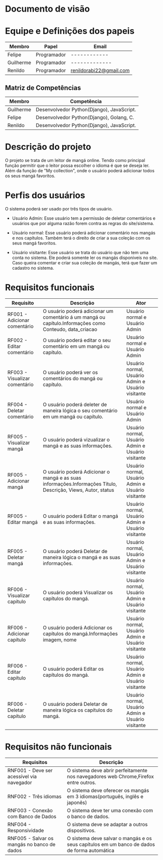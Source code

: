 # Documento de visão

# Equipe e Definições dos papeis

Membro | Papel | Email
------ | ----- | -----
Felipe | Programador | ------------
Guilherme | Programador | -------------
Renildo | Programador | renildorabi22@gmail.com

## Matriz de Competências 

Membro | Competência 
------ | -----------
Guilherme | Desenvolvedor Python(Django), JavaScript.
Felipe | Desenvolvedor Python(Django), Golang, C.
Renildo | Desenvolvedor Python(Django), JavaScript.


# Descrição do projeto

O projeto se trata de um leitor de mangá online. Tendo como principal função permitir que o leitor possa escolher
o idioma é que se deseja ler. Além da função de "My collection", onde o usuário poderá adicionar todos os seus mangá favoritos.


# Perfis dos usuários

O sistema poderá ser usado por três tipos de usuário.

* Usuário Admin: Esse usuário tem a permissão de deletar comentários e usuários que por alguma razão forem contra as regras do site/sistema.

* Usuário normal: Esse usuário poderá adicionar comentário nos mangás e nos capítulos. Também terá o direito de criar a sua coleção com os seus mangá favoritos.

* Usuário visitante: Esse usuário se trata do usuário que não tem uma conta no sistema. Ele poderá somente ler os mangás disponiveis no site. Caso queira comentar e criar sua coleção de mangás, terá que fazer um cadastro no sistema.

# Requisitos funcionais

Requisito| Descrição   | Ator |
---------| ----------- | ---------- |
RF001 - Adicionar comentário | O usuário poderá adicionar um comentário á um mangá ou capítulo.Informações como Conteudo, data_criacao | Usuário normal e Usuário Admin
RF002 - Editar comentário | O usuário poderá editar o seu comentário em um mangá ou capítulo. | Usuário normal e Usuário Admin
RF003 - Visualizar comentário | O usuário poderá ver os comentários do mangá ou capítulo. | Usuário normal, Usuário Admin e Usuário visitante
RF004 - Deletar comentário | O usuário poderá deleter de maneira lógica o seu comentário em um mangá ou capítulo. | Usuário normal e Usuário Admin 
RF005 - Visualizar mangá | O usuário poderá vizualizar o mangá e as suas informações.| Usuário normal, Usuário Admin e Usuário visitante
RF005 - Adicionar mangá | O usuário poderá Adicionar o mangá e as suas informações.Informações Título, Descrição, Views, Autor, status| Usuário normal, Usuário Admin e Usuário visitante
RF005 - Editar mangá | O usuário poderá Editar o mangá e as suas informações.| Usuário normal, Usuário Admin e Usuário visitante
RF005 - Deletar mangá | O usuário poderá Deletar de maneira lógica o mangá e as suas informações.| Usuário normal, Usuário Admin e Usuário visitante
RF006 - Visualizar capítulo | O usuário poderá Visualizar os capítulos do mangá. | Usuário normal, Usuário Admin e Usuário visitante
RF006 - Adicionar capítulo | O usuário poderá Adicionar os capítulos do mangá.Informações imagem, nome | Usuário normal, Usuário Admin e Usuário visitante
RF006 - Editar capítulo | O usuário poderá Editar os capítulos do mangá. | Usuário normal, Usuário Admin e Usuário visitante
RF006 - Deletar capítulo | O usuário poderá Deletar de maneira lógica os capítulos do mangá. | Usuário normal, Usuário Admin e Usuário visitante

# Requisitos não funcionais 
Requisitos| Descrição|
----------| ---------|
RNF001 - Deve ser acessível via navegador| O sistema deve abrir perfeitamente nos navegadores web Chrome,Firefox entre outros.|
RNF002 - Três idiomas| O sistema deve oferecer os mangás em 3 idiomas(português, inglês e japonês)|
RNF003 - Conexão com Banco de Dados| O sistema deve ter uma conexão com o banco de dados.|
RNF004 - Responsividade| O sistema deve se adaptar a outros dispositivos.|
RNF005 - Salvar os mangás no banco de dados| O sistema deve salvar o mangás e os seus capítulos em um banco de dados de forma automática|